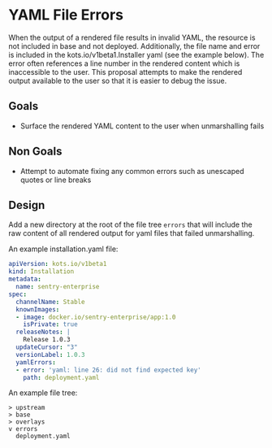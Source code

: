 # YAML File Errors

When the output of a rendered file results in invalid YAML, the resource is not included in base and not deployed.
Additionally, the file name and error is included in the kots.io/v1beta1.Installer yaml (see the example below).
The error often references a line number in the rendered content which is inaccessible to the user.
This proposal attempts to make the rendered output available to the user so that it is easier to debug the issue.

## Goals

- Surface the rendered YAML content to the user when unmarshalling fails

## Non Goals

- Attempt to automate fixing any common errors such as unescaped quotes or line breaks

## Design

Add a new directory at the root of the file tree `errors` that will include the raw content of all rendered output for yaml files that failed unmarshalling.

An example installation.yaml file:

```yaml
apiVersion: kots.io/v1beta1
kind: Installation
metadata:
  name: sentry-enterprise
spec:
  channelName: Stable
  knownImages:
  - image: docker.io/sentry-enterprise/app:1.0
    isPrivate: true
  releaseNotes: |
    Release 1.0.3
  updateCursor: "3"
  versionLabel: 1.0.3
  yamlErrors:
  - error: 'yaml: line 26: did not find expected key'
    path: deployment.yaml
```

An example file tree:

```
> upstream
> base
> overlays
v errors
  deployment.yaml
```
